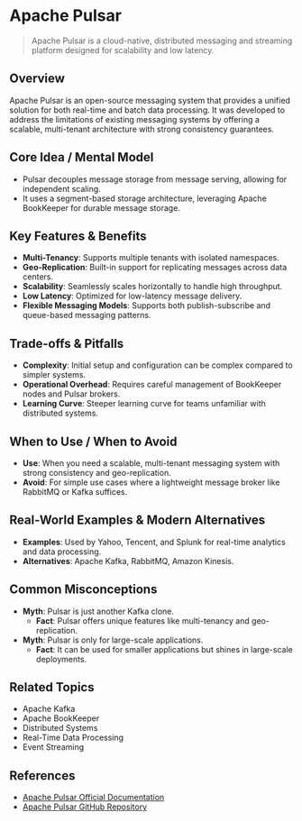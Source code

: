 # Apache Pulsar

> Apache Pulsar is a cloud-native, distributed messaging and streaming platform designed for scalability and low latency.

## Overview
Apache Pulsar is an open-source messaging system that provides a unified solution for both real-time and batch data processing. It was developed to address the limitations of existing messaging systems by offering a scalable, multi-tenant architecture with strong consistency guarantees.

## Core Idea / Mental Model
- Pulsar decouples message storage from message serving, allowing for independent scaling.
- It uses a segment-based storage architecture, leveraging Apache BookKeeper for durable message storage.

## Key Features & Benefits
- **Multi-Tenancy**: Supports multiple tenants with isolated namespaces.
- **Geo-Replication**: Built-in support for replicating messages across data centers.
- **Scalability**: Seamlessly scales horizontally to handle high throughput.
- **Low Latency**: Optimized for low-latency message delivery.
- **Flexible Messaging Models**: Supports both publish-subscribe and queue-based messaging patterns.

## Trade-offs & Pitfalls
- **Complexity**: Initial setup and configuration can be complex compared to simpler systems.
- **Operational Overhead**: Requires careful management of BookKeeper nodes and Pulsar brokers.
- **Learning Curve**: Steeper learning curve for teams unfamiliar with distributed systems.

## When to Use / When to Avoid
- **Use**: When you need a scalable, multi-tenant messaging system with strong consistency and geo-replication.
- **Avoid**: For simple use cases where a lightweight message broker like RabbitMQ or Kafka suffices.

## Real-World Examples & Modern Alternatives
- **Examples**: Used by Yahoo, Tencent, and Splunk for real-time analytics and data processing.
- **Alternatives**: Apache Kafka, RabbitMQ, Amazon Kinesis.

## Common Misconceptions
- **Myth**: Pulsar is just another Kafka clone.
  - **Fact**: Pulsar offers unique features like multi-tenancy and geo-replication.
- **Myth**: Pulsar is only for large-scale applications.
  - **Fact**: It can be used for smaller applications but shines in large-scale deployments.

## Related Topics
- Apache Kafka
- Apache BookKeeper
- Distributed Systems
- Real-Time Data Processing
- Event Streaming

## References
- [Apache Pulsar Official Documentation](https://pulsar.apache.org/docs/en/standalone/)
- [Apache Pulsar GitHub Repository](https://github.com/apache/pulsar)